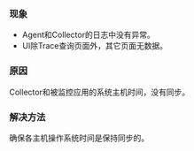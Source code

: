 ### 现象
- Agent和Collector的日志中没有异常。
- UI除Trace查询页面外，其它页面无数据。

### 原因
Collector和被监控应用的系统主机时间，没有同步。

### 解决方法
确保各主机操作系统时间是保持同步的。
